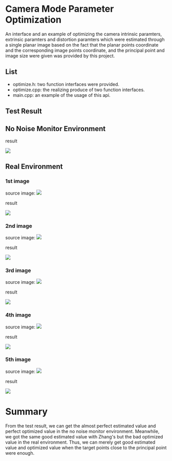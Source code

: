 Camera Mode Parameter Optimization
====================================
An interface and an example of optimizing the camera intrinsic paramters, extrinsic paramters and distortion paramters which were estimated through a single planar image based on the fact that the planar points coordinate and the corresponding image points coordinate, and the principal point and image size were given was provided by this project.

List
----
* optimize.h: two function interfaces were provided.
* optimize.cpp: the realizing produce of two function interfaces.
* main.cpp: an example of the usage of this api.

Test Result
------------
No Noise Monitor Environment
----------------------------
result

![](./pic/monitor1.jpg)


Real Environment
----------------------------
### 1st image
source image:
![](./pic/1.jpg)

result

![](./pic/img1_rst.jpg)


### 2nd image
source image: 
![](./pic/2.jpg)

result

![](./pic/img2_rst.jpg)


### 3rd image
source image: 
![](./pic/3.jpg)

result

![](./pic/img3_rst.jpg)


### 4th image
source image: 
![](./pic/4.jpg)

result

![](./pic/img4_rst.jpg)


### 5th image
source image: 
![](./pic/5.jpg)

result

![](./pic/img5_rst.jpg)

# Summary
From the test result, we can get the almost perfect estimated value and perfect optimized value in the no noise monitor environment. Meanwhile, we got the same good estimated value with Zhang's but the bad optimized value in the real environment. Thus, we can merely get good estimated value and optimized value when the target points close to the principal point were enough.

